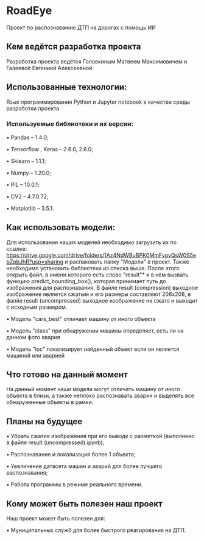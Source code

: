 # RoadEye
Проект по распознаванию ДТП на дорогах с помощь ИИ

## Кем ведётся разработка проекта
Разработка проекта ведётся Головкиным Матвеем Максимовичем и Галеевой Евгенией Алексеевной

## Использованные технологии:

Язык программирования Python и Jupyter notebook в качестве среды разработки проекта

### Используемые библиотеки и их версии:
 •	Pandas – 1.4.0;
 
 •	Tensorflow , Keras  – 2.6.0, 2.6.0;

 •	Sklearn – 1.1.1;

 •	Numpy – 1.20.0;

 •	PIL – 10.0.1;

 •	CV2 – 4.7.0.72;
 
 •	Matplotlib – 3.5.1.

## Как использовать модели:
Для использования наших моделей необходимо загрузить их по ссылке: https://drive.google.com/drive/folders/1Az4NdWBuBPK0MmFvpvQsW0S5ebZpbJhR?usp=sharing и распаковать папку "Модели" в проект. Также необходимо установить библиотеки из списка выше. После этого открыть файл, в имени которого есть слово "result"* и в нём вызвать функцию predict_bounding_box(), которая принимает путь до изображения для распознавания. В файле result (сompression) выходное изображение является сжатым и его размеры составляют 208x208, в фалйе result (uncompressed) выходное изображение не сжато и выходит с исходным размером.

• Модель "cars_best" отличает машину от иного объекта

• Модель "сlass" при обнаружении машины определяет, есть ли на данном фото авария

• Модель "loc" локализирует найденный объект если он является машиной или аварией


## Что готово на данный момент

На данный момент наши модели могут отличать машину от иного объекта в близи, а также неплохо распознавать аварии и выделять все обнаруженные объекты в рамки.

## Планы на будущее

• Убрать сжатие изображения при его выводе с разметкой (выполнено в файле result (uncompressed).ipynb);

• Распознавание и локализация более 1 объекта;

• Увеличение датасета машин и аварий для более лучшего распознавания;

• Работа программы в режиме реального времени.

## Кому может быть полезен наш проект

Наш проект может быть полезен для:
 
 • Муниципальных служб для более быстрого реагирования на ДТП.

 

